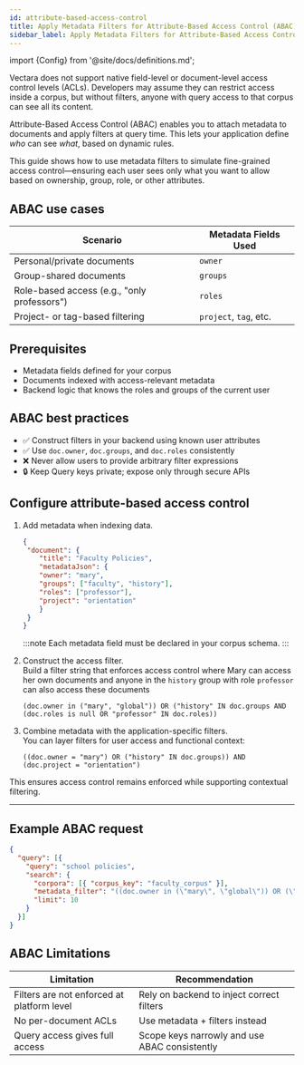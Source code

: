 ```yaml
---
id: attribute-based-access-control
title: Apply Metadata Filters for Attribute-Based Access Control (ABAC)
sidebar_label: Apply Metadata Filters for Attribute-Based Access Control (ABAC)
---
```


import {Config} from '@site/docs/definitions.md';

Vectara does not support native field-level or document-level access control 
levels (ACLs). Developers may assume they can restrict access inside a corpus, 
but without filters, anyone with query access to that corpus can see all its 
content.

Attribute-Based Access Control (ABAC) enables you to 
attach metadata to documents and apply filters at query time. This lets your 
application define *who* can see *what*, based on dynamic rules.

This guide shows how to use metadata filters to simulate fine-grained access 
control—ensuring each user sees only what you want to allow based on 
ownership, group, role, or other attributes.


## ABAC use cases

| **Scenario**                                  | **Metadata Fields Used**              |
|-----------------------------------------------|----------------------------------------|
| Personal/private documents                    | `owner`                                |
| Group-shared documents                        | `groups`                               |
| Role-based access (e.g., "only professors")   | `roles`                                |
| Project- or tag-based filtering               | `project`, `tag`, etc.                 |

## Prerequisites

- Metadata fields defined for your corpus
- Documents indexed with access-relevant metadata
- Backend logic that knows the roles and groups of the current user

## ABAC best practices

- ✅ Construct filters in your backend using known user attributes
- ✅ Use `doc.owner`, `doc.groups`, and `doc.roles` consistently
- ❌ Never allow users to provide arbitrary filter expressions
- 🔒 Keep Query keys private; expose only through secure APIs

## Configure attribute-based access control

1. Add metadata when indexing data.
    ```json
    {
     "document": {
        "title": "Faculty Policies",
        "metadataJson": {
        "owner": "mary",
        "groups": ["faculty", "history"],
        "roles": ["professor"],
        "project": "orientation"
        }
     }
    }
    ```

    :::note
    Each metadata field must be declared in your corpus schema.
    :::

2. Construct the access filter.  
   Build a filter string that enforces access control where Mary can access 
   her own documents and anyone in the `history` group with role `professor` 
   can also access these documents

    `(doc.owner in ("mary", "global")) OR ("history" IN doc.groups AND (doc.roles is null OR "professor" IN doc.roles))`

3. Combine metadata with the application-specific filters.  
   You can layer filters for user access and functional context:

    `((doc.owner = "mary") OR ("history" IN doc.groups)) AND (doc.project = "orientation")`

This ensures access control remains enforced while supporting contextual filtering.

---

## Example ABAC request

```json
{
  "query": [{
    "query": "school policies",
    "search": {
      "corpora": [{ "corpus_key": "faculty_corpus" }],
      "metadata_filter": "((doc.owner in (\"mary\", \"global\")) OR (\"history\" IN doc.groups)) AND (doc.project = \"orientation\")",
      "limit": 10
    }
  }]
}
```

## ABAC Limitations

| **Limitation**                | **Recommendation**                          |
|-------------------------------|----------------------------------------------|
| Filters are not enforced at platform level | Rely on backend to inject correct filters |
| No per-document ACLs          | Use metadata + filters instead               |
| Query access gives full access | Scope keys narrowly and use ABAC consistently|
